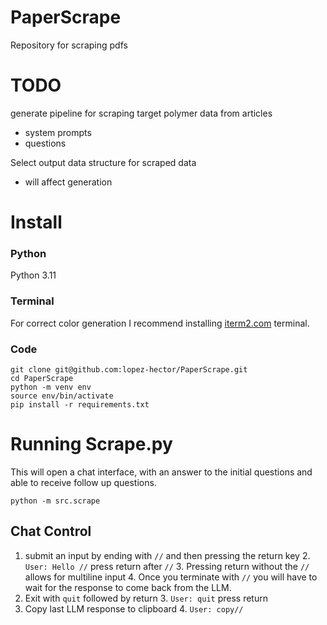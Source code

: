 # PaperScrape
Repository for scraping pdfs

# TODO
generate pipeline for scraping target polymer data from articles
- system prompts
- questions

Select output data structure for scraped data
- will affect generation

# Install
### Python
Python 3.11
### Terminal
For correct color generation I recommend installing [iterm2.com](https://iterm2.com) terminal.

### Code
```
git clone git@github.com:lopez-hector/PaperScrape.git
cd PaperScrape
python -m venv env
source env/bin/activate
pip install -r requirements.txt
```

# Running Scrape.py
This will open a chat interface, with an answer to the initial questions and able to receive follow up questions.
```
python -m src.scrape
```


## Chat Control
1. submit an input by ending with `//` and then pressing the return key
   2. ```User: Hello //``` press return after `//`
   3. Pressing return without the `//` allows for multiline input
   4. Once you terminate with `//` you will have to wait for the response to come back from the LLM.
2. Exit with `quit` followed by return
   3. ``User: quit`` press return
3. Copy last LLM response to clipboard
   4. ```User: copy//```

